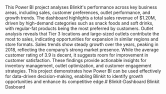 This Power BI project analyses Blinkit's performance across key business areas, including sales, customer preferences, outlet performance, and growth trends. The dashboard highlights a total sales revenue of $1.20M, driven by high-demand categories such as snack foods and soft drinks, with regular-fat products being the most preferred by customers. Outlet analysis reveals that Tier 3 locations and large-sized outlets contribute the most to sales, indicating opportunities for expansion in similar regions and store formats. Sales trends show steady growth over the years, peaking in 2018, reflecting the company’s strong market presence. While the average customer rating of 3.9 is decent, it suggests room for improvement in customer satisfaction. These findings provide actionable insights for inventory management, outlet optimization, and customer engagement strategies. This project demonstrates how Power BI can be used effectively for data-driven decision-making, enabling Blinkit to identify growth opportunities and enhance its competitive edge.# Blinkit-Dashboard
Blinkit Dasboard 
